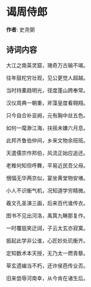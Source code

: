 # 谒周侍郎

**作者**: 史尧弼

## 诗词内容

大江之南英灵窟，瑰奇万古输不竭。

往年鼓柁穷壮观，见公更觉人超越。

当时持橐趋明光，径度蓬山跨奉常。

汉仪周典一朝重，斧藻皇度看翱翔。

只今自合补衮阙，元有胸中丝五色。

如何一麾渺江海，扶摇未嫌六月息。

此邦齐鲁伯仲间，乡来文物余班班。

天遣儒宗作邦伯，风流正始应追还。

老稚何知但呼舞，平易近民吾父母。

悃愊无华两京似，宴坐黄堂物安堵。

小人不识衡气机，况知道学穷精微。

羲文孔圣演三画，后来百代谁传衣。

图书不见出河洛，禹箕九畴那复作。

一时覆瓿笑迂阔，子云太玄亦寂寞。

振起此学非公谁，心匠妙处玑衡齐。

定知数术本天授，无乃太一燃青藜。

草玄遗编当不朽，还许侯芭传业否。

旧来尝辱河南幸，从今肯在诸生后。

